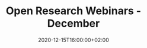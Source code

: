 ---
title: "Open Research Webinars - December"
headline: "Open Research Webinars - December"
subtitle: ""
tagline: "Virtual Conference | December 15, 2020 at 16:00 (CEST)"
date: 2020-12-15T16:00:00+02:00
hide_page_title: true
hide_sidebar: true
header_wrapper_class: "header-default-event"
hide_breadcrumb: true
container: container-fluid
summary: "Join us for the launch of Open Research Webinars on Tuesday, December 15, 2020 at 16:00"
links: [[href: "#speakers", text: "Speakers"], [href: "#agenda", text: "Agenda"]]
---